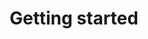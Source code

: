 ---
title: Getting started
position: 1
parameters:
  - name:
    content:
content_markdown: |-
  Integrating the Inapptics SDKs requires just a single line of code. Optionally you can leverage more advanced features with few additional lines of code.

  ---

  #### <i class="fas fa-cog"></i> &nbsp; SDK Integration

  See how easy it is to get started with Inapptics. Simply add our SDK and a single line of code to your app and you are good to go.

  On average in takes 2 minutes to integrate our SDK.
  {: .info }

  Select a platform to get started:

  * <i class="fab fa-apple"></i> [iOS SDK Integration](#iossdkintegration)
  * <i class="fab fa-android"></i> [Android SDK Integration](#androidsdkintegration)

  ---

  #### <i class="fas fa-code"></i> &nbsp; API Reference

  Check out the API References for getting the most out of Inapptitcs:

  * <i class="fab fa-apple"></i> [iOS API Reference](#iosapireference)
  * <i class="fab fa-android"></i> [Android API Reference](#androidapireference)

  ---

  #### <i class="fas fa-cogs"></i> &nbsp; 3rd Party Integrations

  Integrate Inapptics with 3rd party services and your workflows.

  * <i class="fab fa-slack-hash"></i> Integrate Inapptics with your [Slack](#3rdpartyslack) team for essential notifications.

  More integrations are planned. Shoot us an email at [feedback@inapptics.com](mailto:feedback@inapptics.com?subject=3rd party integration request) with requests for more 3rd party integrations.
  {: .info }

  ---

  #### Need more help?

  We are here to help with any questions you might have. Check out our [Frequenty Asked Questions](https://inapptics.com/faq/){:target="_blank"} section, use our [Live Chat](javascript:void()){: onclick="openChat();"} or shoot us an email at [support@inapptics.com](mailto:support@inapptics.com?subject=Support request)

  <script type="text/javascript">
  function openChat() {
    $crisp.push(["do", "chat:open"]);
  }
  </script>
---